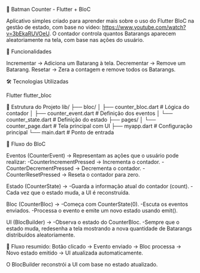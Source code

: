 🦇 Batman Counter - Flutter + BloC

Aplicativo simples criado para aprender mais sobre o uso do Flutter BloC na gestão de estado, com base no video: https://www.youtube.com/watch?v=3bEkaRUVOeU.
O contador controla quantos Batarangs aparecem aleatoriamente na tela, com base nas ações do usuário.

🚀 Funcionalidades

Incrementar → Adiciona um Batarang à tela.
Decrementar → Remove um Batarang.
Resetar → Zera a contagem e remove todos os Batarangs.

🛠️ Tecnologias Utilizadas

Flutter
flutter_bloc

📂 Estrutura do Projeto
lib/
 ├── bloc/
 │    ├── counter_bloc.dart   # Lógica do contador
 │    ├── counter_event.dart  # Definição dos eventos
 │    └── counter_state.dart  # Definição do estado
 ├── pages/
 │    └── counter_page.dart   # Tela principal com UI
 ├── myapp.dart               # Configuração principal
 └── main.dart                # Ponto de entrada

🔄 Fluxo do BloC

Eventos (CounterEvent) → Representam as ações que o usuário pode realizar:
-CounterIncrementPressed → Incrementa o contador.
-CounterDecrementPressed → Decrementa o contador.
-CounterResetPressed → Reseta o contador para zero.

Estado (CounterState) → 
-Guarda a informação atual do contador (count). 
-Cada vez que o estado muda, a UI é reconstruída.

Bloc (CounterBloc) →
-Começa com CounterState(0).
-Escuta os eventos enviados.
-Processa o evento e emite um novo estado usando emit().

UI (BlocBuilder) → 
-Observa o estado do CounterBloc.
-Sempre que o estado muda, redesenha a tela mostrando a nova quantidade de Batarangs distribuídos aleatoriamente.

📌 Fluxo resumido:
Botão clicado → Evento enviado → Bloc processa → Novo estado emitido → UI atualizada automaticamente.

O BlocBuilder reconstrói a UI com base no estado atualizado.
